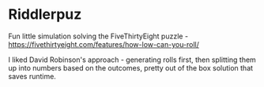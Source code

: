 # Riddlerpuz

Fun little simulation solving the FiveThirtyEight puzzle - https://fivethirtyeight.com/features/how-low-can-you-roll/

I liked David Robinson's approach - generating rolls first, then splitting them up into numbers based on the outcomes, pretty out of the box solution that saves runtime.
